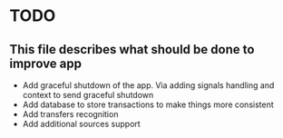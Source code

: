 # TODO

## This file describes what should be done to improve app

- Add graceful shutdown of the app. Via adding signals handling
  and context to send graceful shutdown
- Add database to store transactions to make things more consistent
- Add transfers recognition
- Add additional sources support
